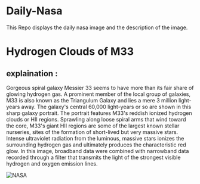 # Daily-Nasa

This Repo displays the daily nasa image and the description of the image.

<!--NASA-->
# Hydrogen Clouds of M33
## explaination :

Gorgeous spiral galaxy Messier 33 seems to have more than its fair share of glowing hydrogen gas. A prominent member of the local group of galaxies, M33 is also known as the Triangulum Galaxy and lies a mere 3 million light-years away.  The galaxy's central 60,000 light-years or so are shown in this sharp galaxy portrait. The portrait features M33's reddish ionized hydrogen clouds or HII regions. Sprawling along loose spiral arms that wind toward the core, M33's giant HII regions are some of the largest known stellar nurseries, sites of the formation of short-lived but very massive stars. Intense ultraviolet radiation from the luminous, massive stars ionizes the surrounding hydrogen gas and ultimately produces the characteristic red glow. In this image, broadband data were combined with narrowband data recorded through a filter that transmits the light of the strongest visible hydrogen and oxygen emission lines.

![NASA](https://apod.nasa.gov/apod/image/2501/M33_1024.jpg)
<!--/NASA-->